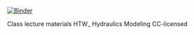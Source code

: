 [![Binder](https://mybinder.org/badge_logo.svg)](https://mybinder.org/v2/gh/prabhasyadav/HTW/master)

Class lecture materials HTW_ Hydraulics Modeling
CC-licensed
